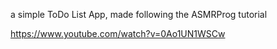 a simple ToDo List App, made following the ASMRProg tutorial

https://www.youtube.com/watch?v=0Ao1UN1WSCw
